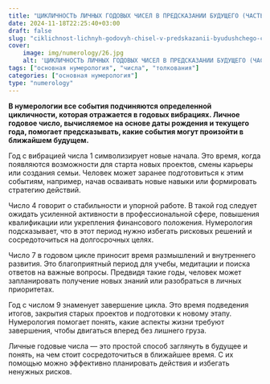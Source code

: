 ```yaml
---
title: "ЦИКЛИЧНОСТЬ ЛИЧНЫХ ГОДОВЫХ ЧИСЕЛ В ПРЕДСКАЗАНИИ БУДУЩЕГО (ЧАСТЬ 2)"
date: 2024-11-18T22:25:40+03:00
draft: false
slug: "ciklichnost-lichnyh-godovyh-chisel-v-predskazanii-byudushchego-chast-2"
cover:
    image: img/numerology/26.jpg
    alt: 'ЦИКЛИЧНОСТЬ ЛИЧНЫХ ГОДОВЫХ ЧИСЕЛ В ПРЕДСКАЗАНИИ БУДУЩЕГО (ЧАСТЬ 2)'
tags: ["основная нумерология", "числа", "толкования"]
categories: ["основная нумерология"]
type: "numerology"
---
```



**В нумерологии все события подчиняются определенной цикличности, которая отражается в годовых вибрациях. Личное годовое число, вычисляемое на основе даты рождения и текущего года, помогает предсказывать, какие события могут произойти в ближайшем будущем.**

Год с вибрацией числа 1 символизирует новые начала. Это время, когда появляются возможности для старта новых проектов, смены карьеры или создания семьи. Человек может заранее подготовиться к этим событиям, например, начав осваивать новые навыки или формировать стратегию действий.

Число 4 говорит о стабильности и упорной работе. В такой год следует ожидать усиленной активности в профессиональной сфере, повышения квалификации или укрепления финансового положения. Нумерология подсказывает, что в этот период нужно избегать рисковых решений и сосредоточиться на долгосрочных целях.

Число 7 в годовом цикле приносит время размышлений и внутреннего развития. Это благоприятный период для учебы, медитации и поиска ответов на важные вопросы. Предвидя такие годы, человек может запланировать получение новых знаний или разобраться в личных приоритетах.

Год с числом 9 знаменует завершение цикла. Это время подведения итогов, закрытия старых проектов и подготовки к новому этапу. Нумерология помогает понять, какие аспекты жизни требуют завершения, чтобы двигаться вперед без лишнего груза.

Личные годовые числа — это простой способ заглянуть в будущее и понять, на чем стоит сосредоточиться в ближайшее время. С их помощью можно эффективно планировать действия и избегать ненужных рисков.
